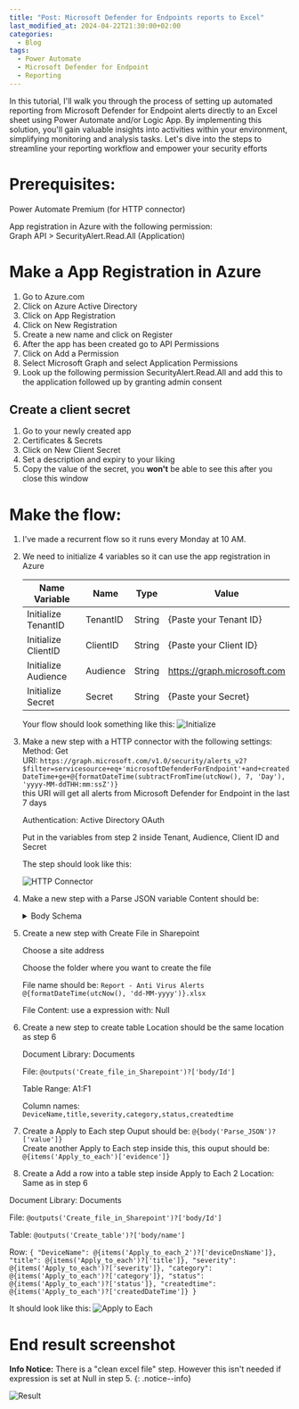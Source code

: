 ```yaml
---
title: "Post: Microsoft Defender for Endpoints reports to Excel"
last_modified_at: 2024-04-22T21:30:00+02:00
categories:
  - Blog
tags:
  - Power Automate
  - Microsoft Defender for Endpoint
  - Reporting
---
```


In this tutorial, I'll walk you through the process of setting up automated reporting from Microsoft Defender for Endpoint alerts directly to an Excel sheet using Power Automate and/or Logic App. By implementing this solution, you'll gain valuable insights into activities within your environment, simplifying monitoring and analysis tasks. Let's dive into the steps to streamline your reporting workflow and empower your security efforts

# Prerequisites:
Power Automate Premium (for HTTP connector)

App registration in Azure with the following permission:  
Graph API > SecurityAlert.Read.All (Application)

# Make a App Registration in Azure
1. Go to Azure.com
2. Click on Azure Active Directory
3. Click on App Registration
4. Click on New Registration
5. Create a new name and click on Register
6. After the app has been created go to API Permissions
7. Click on Add a Permission
8. Select Microsoft Graph and select Application Permissions
9. Look up the following permission SecurityAlert.Read.All and add this to the application followed up by granting admin consent

## Create a client secret
1. Go to your newly created app
2. Certificates & Secrets
3. Click on New Client Secret
4. Set a description and expiry to your liking
5. Copy the value of the secret, you **won't** be able to see this after you close this window

# Make the flow:
1. I've made a recurrent flow so it runs every Monday at 10 AM.
1. We need to initialize 4 variables so it can use the app registration in Azure
   
    | Name Variable | Name  | Type  | Value  |
    | ------------ | ------------ | ------------ | ------------ |
    | Initialize TenantID | TenantID | String | {Paste your Tenant ID} |
    | Initialize ClientID | ClientID | String | {Paste your Client ID} |
    | Initialize Audience | Audience | String | https://graph.microsoft.com |
    | Initialize Secret |  Secret | String | {Paste your Secret} |

    Your flow should look something like this:
    ![Initialize](/assets/images/PA-MDE-alerts-to-Excel/Initialize%20flow.png)

1. Make a new step with a HTTP connector with the following settings:  
    Method: Get  
    URI: `https://graph.microsoft.com/v1.0/security/alerts_v2?$filter=servicesource+eq+'microsoftDefenderForEndpoint'+and+createdDateTime+ge+@{formatDateTime(subtractFromTime(utcNow(), 7, 'Day'), 'yyyy-MM-ddTHH:mm:ssZ')}`  
    this URI will get all alerts from Microsoft Defender for Endpoint in the last 7 days

    Authentication: Active Directory OAuth

    Put in the variables from step 2 inside Tenant, Audience, Client ID and Secret

    The step should look like this:
    
    ![HTTP Connector](/assets/images/PA-MDE-alerts-to-Excel/HTTP%20Connector.png)


1. Make a new step with a Parse JSON variable
    Content should be:
    <details>
    <summary>Body Schema</summary>

    `{ "type": "object", "properties": { "statusCode": { "type": "integer" }, "headers": { "type": "object", "properties": { "Transfer-Encoding": { "type": "string" }, "Vary": { "type": "string" }, "Strict-Transport-Security": { "type": "string" }, "request-id": { "type": "string" }, "client-request-id": { "type": "string" }, "x-ms-ags-diagnostic": { "type": "string" }, "OData-Version": { "type": "string" }, "Date": { "type": "string" }, "Content-Type": { "type": "string" }, "Content-Length": { "type": "string" } } }, "body": { "type": "object", "properties": { "@@odata.context": { "type": "string" }, "value": { "type": "array", "items": { "type": "object", "properties": { "id": { "type": "string" }, "providerAlertId": { "type": "string" }, "incidentId": { "type": "string" }, "status": { "type": "string" }, "severity": { "type": "string" }, "classification": {}, "determination": {}, "serviceSource": { "type": "string" }, "detectionSource": { "type": "string" }, "productName": { "type": "string" }, "detectorId": { "type": "string" }, "tenantId": { "type": "string" }, "title": { "type": "string" }, "description": { "type": "string" }, "recommendedActions": { "type": "string" }, "category": { "type": "string" }, "assignedTo": { "type": "string" }, "alertWebUrl": { "type": "string" }, "incidentWebUrl": { "type": "string" }, "actorDisplayName": {}, "threatDisplayName": { "type": "string" }, "threatFamilyName": { "type": "string" }, "mitreTechniques": { "type": "array" }, "createdDateTime": { "type": "string" }, "lastUpdateDateTime": { "type": "string" }, "resolvedDateTime": { "type": "string" }, "firstActivityDateTime": { "type": "string" }, "lastActivityDateTime": { "type": "string" }, "systemTags": { "type": "array" }, "alertPolicyId": {}, "additionalData": {}, "comments": { "type": "array" }, "evidence": { "type": "array", "items": { "type": "object", "properties": { "@@odata.type": { "type": "string" }, "createdDateTime": { "type": "string" }, "verdict": { "type": "string" }, "remediationStatus": { "type": "string" }, "remediationStatusDetails": {}, "roles": { "type": "array" }, "detailedRoles": { "type": "array", "items": { "type": "string" } }, "tags": { "type": "array" }, "firstSeenDateTime": { "type": "string" }, "mdeDeviceId": { "type": "string" }, "azureAdDeviceId": { "type": "string" }, "deviceDnsName": { "type": "string" }, "osPlatform": { "type": "string" }, "osBuild": { "type": "integer" }, "version": { "type": "string" }, "healthStatus": { "type": "string" }, "riskScore": { "type": "string" }, "rbacGroupId": { "type": "integer" }, "rbacGroupName": {}, "onboardingStatus": { "type": "string" }, "defenderAvStatus": { "type": "string" }, "ipInterfaces": { "type": "array", "items": { "type": "string" } }, "vmMetadata": {}, "loggedOnUsers": { "type": "array" }, "detectionStatus": { "type": "string" }, "fileDetails": { "type": "object", "properties": { "sha1": { "type": "string" }, "sha256": { "type": "string" }, "fileName": { "type": "string" }, "filePath": { "type": "string" }, "fileSize": { "type": "integer" }, "filePublisher": {}, "signer": {}, "issuer": {} } } }, "required": [ "@@odata.type", "createdDateTime", "verdict", "remediationStatus", "remediationStatusDetails", "roles", "detailedRoles", "tags", "mdeDeviceId" ] } } }, "required": [ "id", "providerAlertId", "incidentId", "status", "severity", "classification", "determination", "serviceSource", "detectionSource", "productName", "detectorId", "tenantId", "title", "description", "recommendedActions", "category", "assignedTo", "alertWebUrl", "incidentWebUrl", "actorDisplayName", "threatDisplayName", "threatFamilyName", "mitreTechniques", "createdDateTime", "lastUpdateDateTime", "resolvedDateTime", "firstActivityDateTime", "lastActivityDateTime", "systemTags", "alertPolicyId", "additionalData",     "comments", "evidence" ] } } } } } }`

    </details>

1. Create a new step with Create File in Sharepoint

    Choose a site address

    Choose the folder where you want to create the file

    File name should be: `Report - Anti Virus Alerts @{formatDateTime(utcNow(), 'dd-MM-yyyy')}.xlsx`

    File Content: use a expression with: Null

1. Create a new step to create table
    Location should be the same location as step 6

    Document Library: Documents

    File:  `@outputs('Create_file_in_Sharepoint')?['body/Id']`

    Table Range: A1:F1

    Column names: `DeviceName,title,severity,category,status,createdtime`

1. Create a Apply to Each step
   Ouput should be: `@{body('Parse_JSON')?['value']}`  
   Create another Apply to Each step inside this, this ouput should be: `@{items('Apply_to_each')['evidence']}`

1. Create a Add a row into a table step inside Apply to Each 2
Location: Same as in step 6

Document Library: Documents

File: `@outputs('Create_file_in_Sharepoint')?['body/Id']`

Table: `@outputs('Create_table')?['body/name']`

Row:
`{
  "DeviceName": @{items('Apply_to_each_2')?['deviceDnsName']},
  "title": @{items('Apply_to_each')?['title']},
  "severity": @{items('Apply_to_each')?['severity']},
  "category": @{items('Apply_to_each')?['category']},
  "status": @{items('Apply_to_each')?['status']},
  "createdtime": @{items('Apply_to_each')?['createdDateTime']}
}
`

It should look like this: 
![Apply to Each](/assets/images/PA-MDE-alerts-to-Excel/Apply%20to%20Each.png)


# End result screenshot

**Info Notice:** There is a "clean excel file" step. However this isn't needed if expression is set at Null in step 5.
{: .notice--info}

![Result](/assets/images/PA-MDE-alerts-to-Excel/Result%20Flow.png)